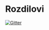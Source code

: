 # Rozdilovi

[![Gitter](https://badges.gitter.im/Join%20Chat.svg)](https://gitter.im/karshina/Rozdilovi?utm_source=badge&utm_medium=badge&utm_campaign=pr-badge&utm_content=badge)